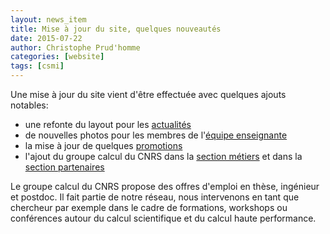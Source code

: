 ```yaml
---
layout: news_item
title: Mise à jour du site, quelques nouveautés
date: 2015-07-22
author: Christophe Prud'homme
categories: [website]
tags: [csmi]
---
```


Une mise à jour du site vient d'être effectuée avec quelques ajouts notables:

* une refonte du layout pour les <a href="/news">actualités</a>
* de nouvelles photos pour les membres de l'<a href="/team/#teachingstaff">équipe enseignante</a>
* la mise à jour de quelques <a href="/promotions">promotions</a>
* l'ajout du groupe calcul du CNRS dans la <a href="/#metiers">section métiers</a>  et dans la <a href="/#partnership">section partenaires</a>

Le groupe calcul du CNRS propose des offres d'emploi en thèse, ingénieur et postdoc. Il fait partie de notre réseau, nous intervenons en tant que chercheur par exemple dans le cadre de formations, workshops ou conférences autour du calcul scientifique et du calcul haute performance.
